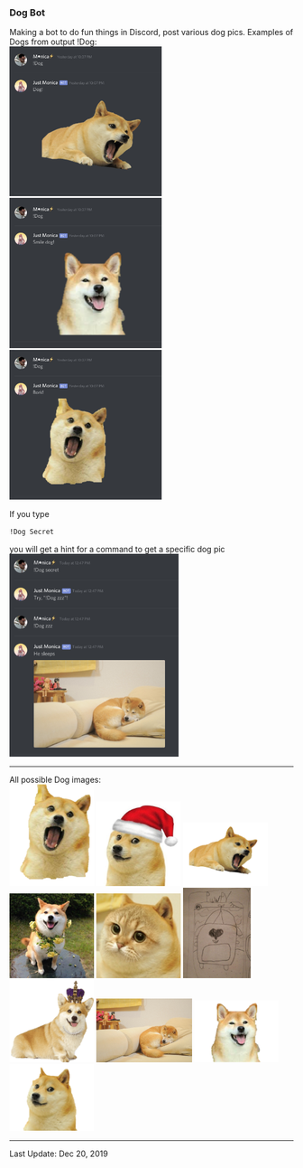 ### Dog Bot<br/>
Making a bot to do fun things in Discord, post various dog pics.
Examples of Dogs from output !Dog:<br/>
<img src="./images/DogDemo1.png" width="270">
<img src="./images/DogDemo2.png" width="270">
<img src="./images/DogDemo3.png" width="270"><br/>

If you type 
```sh
!Dog Secret
``` 
you will get a hint for a command to get a specific dog pic<br/>
<img src="./images/DogDemo4.png" width="300">

____________________________________________________________________________________
All possible Dog images:<br/>
<img src="./images/BrokDog.png" width="150">
<img src="./images/ChirstmasDog.jpg" width="150">
<img src="./images/Dog!.png" width="150">
<img src="./images/FlowerDog.png" width="150">
<img src="./images/Meow.png" width="150">
<img src="./images/RareDog.jpg" width="120">
<img src="./images/KingDog.png" width="150">
<img src="./images/SleepyDog.jpg" width="170">
<img src="./images/SmileDog.png" width="150">
<img src="./images/Doggo.png" width="150">
<br/>
____________________________________________________________________________________
Last Update: Dec 20, 2019

